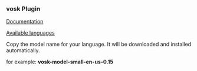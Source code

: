 ### vosk Plugin

[Documentation](https://e154.github.io/smart-home/docs/plugins/vosk/)

[Available languages](https://alphacephei.com/vosk/models)

Copy the model name for your language. It will be downloaded and installed automatically.

for example: **vosk-model-small-en-us-0.15**
